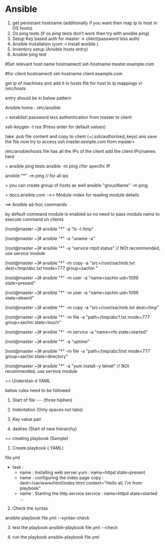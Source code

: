 Ansible
=========================


1. get persistant hostname (additionally if you want then map ip to host in OS hosts)
2. Os ping tests (if os ping tests don't work then try with ansible ping)
3. Setup Key based auth for master -> client(password less auth)
4. Ansible Installation (yum -i install ansible )
5. Inventory setup (Ansible hosts entry)
6. Ansible ping test


#Set relevant host name
hostnamectl set-hostname master.example.com 


#for client
hostnamectl set-hostname client.example.com

get ip of machines and add it in hosts file for host to ip mappings
vi /etc/hosts

entry should be in below pattern
<IP> <HLOSTNAME>

Ansible home  : /etc/ansible 

= establish password less authentication from master to client 

ssh-keygen -t rsa (Press enter for default values)

take .pub file content and copy to client (~/.ssh/authorized_keys) ans save the file
now try to access ssh master.exmple.com from master=

/etc/ansible/hosts file has all the IPs of the client
add the client IPs/names here

= ansible ping tests
ansible <hostname> -m ping  //for specific IP

ansible "*" -m ping // for all ips

= you can create group of hosts as well
ansible "grouoName" -m ping 

= docs.ansible.com -->> Module-index for reading module details



==> Ansible ad-hoc commands

by default command module is enabled so no need to pass module name to execute command on clients


[root@master ~]# ansible "*" -a "ls -l /tmp"

[root@master ~]# ansible "*" -a "uname -a" 

[root@master ~]# ansible "*" -a "service ntpd status" // NOt recommended, use service module


[root@master ~]# ansible "*" -m copy -a "src=/root/sachinb.txt dest=/tmp/abc.txt  mode=777 group=sachin "

[root@master ~]# ansible "*" -m user -a "name=sachin uid=1099 state=present"


[root@master ~]# ansible "*" -m user -a "name=sachin uid=1099 state=absent"


[root@master ~]# ansible "*" -m copy -a "src=/root/sachinb.txt dest=/tmp"


[root@master ~]# ansible "*" -m file -a "path=/tmp/abc1.txt  mode=777 group=sachin state=touch"


[root@master ~]# ansible "*" -m service -a "name=nfs state=started"


[root@master ~]# ansible "*" -a "uptime"

[root@master ~]# ansible "*" -m file -a "path=/tmp/abc1/txt  mode=777 group=sachin state=directory"


[root@master ~]# ansible "*" -a "yum install -y telnet" // NOt recommended, use service module



== Understan d YAML

below rules need to be followed 

1. Start of file 
    --- (three hiphen)

2. Indentation (Only spaces not tabs)
3. Key value pair 
4. dashes (Start of new hierarchy)



== creating playbook (Sample)

1. Create playbook (.YAML)

file.yml

- task :
    - name : Installing web server
      yum : name=httpd state=present
    - name : configuring the index page 
      copy : dest=/var/www/html/index.html content="Hello all, I'm from playbook"
    - name : Starting the http service 
      service : name=httpd state=started
...


2. Check the syntax

ansible-playbook file.yml --syntax-check

3. test the playbook
ansible-playbook file.yml --check 

4. run the playbook 
ansible-playbook file.yml
